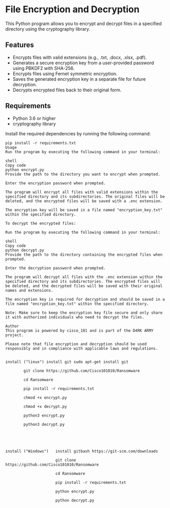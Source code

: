# File Encryption and Decryption

This Python program allows you to encrypt and decrypt files in a specified directory using the cryptography library.

## Features

- Encrypts files with valid extensions (e.g., .txt, .docx, .xlsx, .pdf).
- Generates a secure encryption key from a user-provided password using PBKDF2 with SHA-256.
- Encrypts files using Fernet symmetric encryption.
- Saves the generated encryption key in a separate file for future decryption.
- Decrypts encrypted files back to their original form.

## Requirements

- Python 3.6 or higher
- cryptography library

Install the required dependencies by running the following command:

```shell
pip install -r requirements.txt
Usage
Run the program by executing the following command in your terminal:

shell
Copy code
python encrypt.py
Provide the path to the directory you want to encrypt when prompted.

Enter the encryption password when prompted.

The program will encrypt all files with valid extensions within the specified directory and its subdirectories. The original files will be deleted, and the encrypted files will be saved with a .enc extension.

The encryption key will be saved in a file named "encryption_key.txt" within the specified directory.

To decrypt the encrypted files:

Run the program by executing the following command in your terminal:

shell
Copy code
python decrypt.py
Provide the path to the directory containing the encrypted files when prompted.

Enter the decryption password when prompted.

The program will decrypt all files with the .enc extension within the specified directory and its subdirectories. The encrypted files will be deleted, and the decrypted files will be saved with their original names and extensions.

The encryption key is required for decryption and should be saved in a file named "encryption_key.txt" within the specified directory.

Note: Make sure to keep the encryption key file secure and only share it with authorized individuals who need to decrypt the files.

Author
This program is powered by cisco_101 and is part of the D4RK ARMY project.

Please note that file encryption and decryption should be used responsibly and in compliance with applicable laws and regulations.


install ("linux") install git sudo apt-get install git 

        git clone https://github.com/Cisco101010/Ransomware

        cd Ransomware

        pip install -r requirements.txt

        chmod +x encrypt.py 

        chmod +x decrypt.py

        python3 encrypt.py

        python3 decrypt.py





install ("Windows")   install gitbash https://git-scm.com/downloads
                 
                      git clone https://github.com/Cisco101010/Ransomware

                      cd Ransomware

                      pip install -r requirements.txt

                      python encrypt.py

                      python decrypt.py





